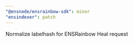 ```yaml
---
"@ensnode/ensrainbow-sdk": minor
"ensindexer": patch
---
```


Normalize labelhash for ENSRainbow Heal request
